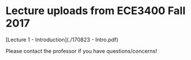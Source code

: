 # Lecture uploads from ECE3400 Fall 2017

[Lecture 1 - Introduction](./170823 - Intro.pdf)

Please contact the professor if you have questions/concerns!
